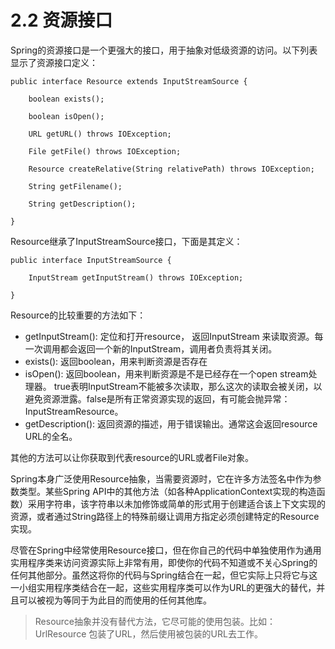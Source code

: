 # 2.2 资源接口

Spring的资源接口是一个更强大的接口，用于抽象对低级资源的访问。以下列表显示了资源接口定义：

~~~
public interface Resource extends InputStreamSource {

    boolean exists();

    boolean isOpen();

    URL getURL() throws IOException;

    File getFile() throws IOException;

    Resource createRelative(String relativePath) throws IOException;

    String getFilename();

    String getDescription();

}
~~~

Resource继承了InputStreamSource接口，下面是其定义：
~~~
public interface InputStreamSource {

    InputStream getInputStream() throws IOException;

}
~~~

Resource的比较重要的方法如下：

* getInputStream(): 定位和打开resource， 返回InputStream 来读取资源。每一次调用都会返回一个新的InputStream，调用者负责将其关闭。
* exists(): 返回boolean，用来判断资源是否存在
* isOpen(): 返回boolean，用来判断资源是不是已经存在一个open stream处理器。 true表明InputStream不能被多次读取，那么这次的读取会被关闭，以避免资源泄露。false是所有正常资源实现的返回，有可能会抛异常：InputStreamResource。
* getDescription(): 返回资源的描述，用于错误输出。通常这会返回resource URL的全名。

其他的方法可以让你获取到代表resource的URL或者File对象。

Spring本身广泛使用Resource抽象，当需要资源时，它在许多方法签名中作为参数类型。某些Spring API中的其他方法（如各种ApplicationContext实现的构造函数）采用字符串，该字符串以未加修饰或简单的形式用于创建适合该上下文实现的资源，或者通过String路径上的特殊前缀让调用方指定必须创建特定的Resource实现。

尽管在Spring中经常使用Resource接口，但在你自己的代码中单独使用作为通用实用程序类来访问资源实际上非常有用，即使你的代码不知道或不关心Spring的任何其他部分。虽然这将你的代码与Spring结合在一起，但它实际上只将它与这一小组实用程序类结合在一起，这些实用程序类可以作为URL的更强大的替代，并且可以被视为等同于为此目的而使用的任何其他库。

>Resource抽象并没有替代方法，它尽可能的使用包装。比如：UrlResource 包装了URL，然后使用被包装的URL去工作。

